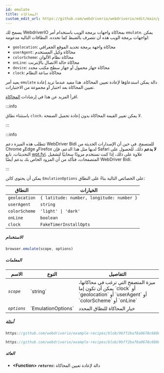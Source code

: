 ```yaml
---
id: emulate
title: المحاكاة
custom_edit_url: https://github.com/webdriverio/webdriverio/edit/main/packages/webdriverio/src/commands/browser/emulate.ts
---
```


يسمح لك WebdriverIO بمحاكاة واجهات برمجة الويب باستخدام أمر `emulate`. يمكن لواجهات برمجة الويب هذه أن تتصرف بالضبط كما تحدده. النطاقات التالية مدعومة:

- `geolocation`: محاكاة واجهة برمجة تحديد الموقع الجغرافي
- `userAgent`: محاكاة وكيل المستخدم
- `colorScheme`: محاكاة نظام الألوان
- `onLine`: محاكاة حالة الاتصال بالإنترنت
- `device`: محاكاة جهاز محمول أو جهاز سطح مكتب محدد
- `clock`: محاكاة ساعة النظام

يعيد أمر `emulate` دالة يمكن استدعاؤها لإعادة تعيين المحاكاة. هذا مفيد
عندما تريد إعادة تعيين المحاكاة بعد اختبار أو مجموعة من الاختبارات.

اقرأ المزيد عن هذا في إرشادات [المحاكاة](/docs/emulation).

:::info

باستثناء نطاق `clock`، لا يمكن تغيير القيمة المحاكاة بدون إعادة تحميل الصفحة.

:::

:::info

تتطلب هذه الميزة دعم WebDriver Bidi للمتصفح. في حين أن الإصدارات الحديثة من Chrome وEdge
وFirefox لديها مثل هذا الدعم، فإن Safari __لا يدعم__ ذلك. للحصول على التحديثات، تابع [wpt.fyi](https://wpt.fyi/results/webdriver/tests/bidi/script/add_preload_script/add_preload_script.py?label=experimental&label=master&aligned).
علاوة على ذلك، إذا كنت تستخدم مزودًا سحابيًا لتشغيل المتصفحات، فتأكد من أن المزود الخاص بك يدعم أيضًا WebDriver Bidi.

:::

يمكن أن يحتوي كائن `EmulationOptions` على الخصائص التالية بناءً على النطاق:

| النطاق       | الخيارات                                        |
|---------------|--------------------------------------------------|
| `geolocation` | `{ latitude: number, longitude: number }`        |
| `userAgent`   | `string`                                         |
| `colorScheme` | `'light' \| 'dark'`                              |
| `onLine`      | `boolean`                                        |
| `clock`       | `FakeTimerInstallOpts`                           |

##### الاستخدام

```js
browser.emulate(scope, options)
```

##### المعلمات

<table>
  <thead>
    <tr>
      <th>الاسم</th><th>النوع</th><th>التفاصيل</th>
    </tr>
  </thead>
  <tbody>
    <tr>
      <td><code><var>scope</var></code></td>
      <td>`string`</td>
      <td>ميزة المتصفح التي ترغب في محاكاتها، يمكن أن تكون إما `clock` أو `geolocation` أو `userAgent` أو `colorScheme` أو `onLine`</td>
    </tr>
    <tr>
      <td><code><var>options</var></code></td>
      <td>`EmulationOptions`</td>
      <td>خيار المحاكاة للنطاق المحدد</td>
    </tr>
  </tbody>
</table>

##### أمثلة

```js reference title="example.js" useHTTPS
https://github.com/webdriverio/example-recipes/blob/9bff2baf8a0678c6886f8591d9fc8dea201895d3/emulate/example.js#L4-L18
```

```js reference title="example.js" useHTTPS
https://github.com/webdriverio/example-recipes/blob/9bff2baf8a0678c6886f8591d9fc8dea201895d3/emulate/example.js#L20-L36
```

##### العائد

- **&lt;Function&gt;**
            **<code><var>returns</var></code>:**   دالة لإعادة تعيين المحاكاة